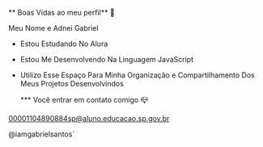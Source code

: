 ** Boas Vidas ao meu perfil** 💙

 Meu Nome e Adnei Gabriel

 - Estou Estudando No Alura
 - Estou Me Desenvolvendo Na Linguagem JavaScript
 - Utilizo Esse Espaço Para Minha Organização e Compartilhamento Dos Meus Projetos Desenvolvindos

     *** Você entrar em contato comigo 📪

 00001104890884sp@aluno.educacao.sp.gov.br
 
 @iamgabrielsantos`
